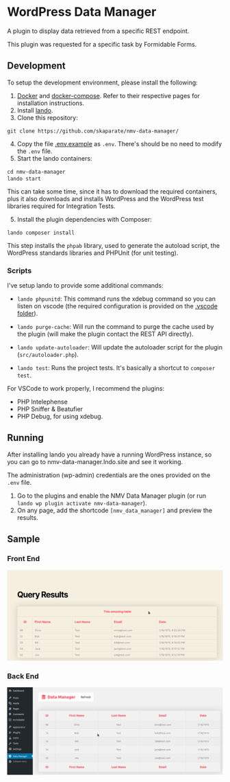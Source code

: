 # WordPress Data Manager

A plugin to display data retrieved from a specific REST endpoint.

This plugin was requested for a specific task by Formidable Forms.

## Development

To setup the development environment, please install the following:

1. [Docker](https://docs.docker.com/engine/install/) and [docker-compose](https://docs.docker.com/compose/install/). Refer to their respective pages for installation instructions.
2. Install [lando](https://docs.lando.dev/basics/installation.html).
3. Clone this repository:

```
git clone https://github.com/skaparate/nmv-data-manager/
```

4. Copy the file [.env.example](.env.example) as `.env`. There's should be no need to modify the `.env` file.
5. Start the lando containers:

```
cd nmv-data-manager
lando start
```

This can take some time, since it has to download the required containers, plus it also downloads and installs WordPress and the WordPress test libraries required for Integration Tests.

5. Install the plugin dependencies with Composer:

```
lando composer install
```

This step installs the `phpab` library, used to generate the autoload script, the WordPress standards libraries and PHPUnit (for unit testing).

### Scripts

I've setup lando to provide some additional commands:

- `lando phpunitd`: This command runs the xdebug command so you can listen on vscode (the required configuration is provided on the [.vscode folder](.vscode)).

- `lando purge-cache`: Will run the command to purge the cache used by the plugin (will make the plugin contact the REST API directly).

- `lando update-autoloader`: Will update the autoloader script for the plugin (`src/autoloader.php`).

- `lando test`: Runs the project tests. It's basically a shortcut to `composer test`.

For VSCode to work properly, I recommend the plugins:

- PHP Intelephense
- PHP Sniffer & Beatufier
- PHP Debug, for using xdebug.

## Running

After installing lando you already have a running WordPress instance, so you can go to nmv-data-manager.lndo.site and see it working.

The administration (wp-admin) credentials are the ones provided on the `.env` file.

1. Go to the plugins and enable the NMV Data Manager plugin (or run `lando wp plugin activate nmv-data-manager`).
2. On any page, add the shortcode `[nmv_data_manager]` and preview the results.

## Sample

### Front End

![Front end shortcode displaying the requested data](/assets/img/nmv-data-manager_frontend.png "Front End Shortcode")

### Back End

![Back end options page, displaying the queried data](/assets/img/nmv-data-manager_backend.png "Administration page")
